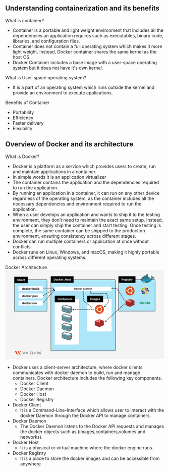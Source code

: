 ## Understanding containerization and its benefits
What is container? 
* Container is a portable and light weight environment that includes all the dependencies an application requires such as executables, binary code, libraries, and configuration files.
* Container does not contain a full operating system which makes it more light weight. Instead, Docker container shares the same kernel as the host OS.
* Docker Container includes a base image with a user-space operating system but it does not have it's own kernel.  

What is User-space operating system?
* It is a part of an operating system which runs outside the kernel and provide an environment to execute applications.

Benefits of Container
* Portability
* Efficiency
* Faster delivery
* Flexibility

## Overview of Docker and its architecture
What is Docker?
* Docker is a platform as a service which provides users to create, run and maintain applications in a container.
* In simple words it is an application virtualizer
* The container contains the application and the dependencies required to run the application.
* By running an application in a container, it can run on any other device regardless of the operating system, as the container includes all the necessary dependencies and environment required to run the application.
* When a user develops an application and wants to ship it to the testing environment, they don’t need to maintain the exact same setup. Instead, the user can simply ship the container and start testing. Once testing is complete, the same container can be shipped to the production environment, ensuring consistency across different stages.
* Docker can run multiple containers or application at once without conflicts.
* Docker runs on Linux, Windows, and macOS, making it highly portable across different operating systems.

Docker Architecture
![alt text](image.png)
* Docker uses a client-server architecture, where docker clients communicates with docker daemon to build, run and manage containers. Docker architecture includes the following key components.
    * Docker Client
    * Docker Daemon
    * Docker Host
    * Docker Registry
* Docker Client
    * It is a Command-Line-Interface which allows user to interact with the docker Daemon through the Docker API to manage containers.
* Docker Daemon
    * The Docker Daemon listens to the Docker API requests and manages the docker objects such as (images,containers,volumes and networks).
* Docker Host
    * It is a physical or virtual machine where the docker engine runs.
* Docker Registry
    * It is a place to store the docker images and can be accessible from anywhere 
